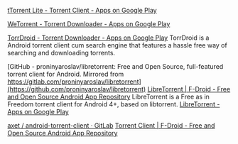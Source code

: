 
[tTorrent Lite - Torrent Client - Apps on Google Play](https://play.google.com/store/apps/details?id=hu.tagsoft.ttorrent.lite)

[WeTorrent - Torrent Downloader - Apps on Google Play](https://play.google.com/store/apps/details?id=co.we.torrent)

[TorrDroid - Torrent Downloader - Apps on Google Play](https://play.google.com/store/apps/details?id=intelligems.torrdroid)
TorrDroid is a Android torrent client cum search engine that features a hassle free way of searching and downloading torrents.

[GitHub - proninyaroslav/libretorrent: Free and Open Source, full-featured torrent client for Android. Mirrored from https://gitlab.com/proninyaroslav/libretorrent](https://github.com/proninyaroslav/libretorrent)
[LibreTorrent | F-Droid - Free and Open Source Android App Repository](https://f-droid.org/packages/org.proninyaroslav.libretorrent/)
LibreTorrent is a Free as in Freedom torrent client for Android 4+, based on libtorrent.
[LibreTorrent - Apps on Google Play](https://play.google.com/store/apps/details?id=org.proninyaroslav.libretorrent)

[axet / android-torrent-client · GitLab](https://gitlab.com/axet/android-torrent-client)
[Torrent Client | F-Droid - Free and Open Source Android App Repository](https://f-droid.org/packages/com.github.axet.torrentclient/)
